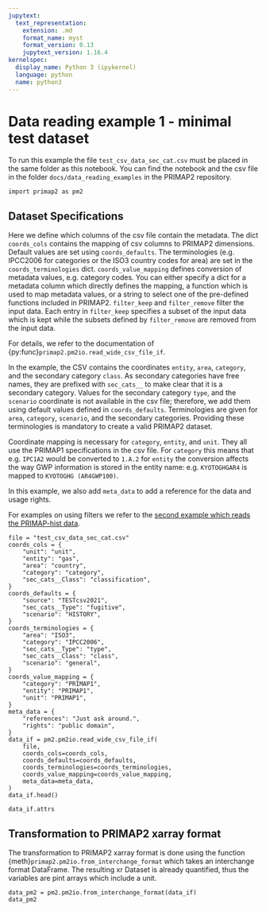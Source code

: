 ```yaml
---
jupytext:
  text_representation:
    extension: .md
    format_name: myst
    format_version: 0.13
    jupytext_version: 1.16.4
kernelspec:
  display_name: Python 3 (ipykernel)
  language: python
  name: python3
---
```


# Data reading example 1 - minimal test dataset
To run this example the file `test_csv_data_sec_cat.csv` must be placed in the same folder as this notebook. You can find the notebook and the csv file in the folder `docs/data_reading_examples` in the PRIMAP2 repository.

```{code-cell} ipython3
import primap2 as pm2
```

## Dataset Specifications
Here we define which columns of the csv file contain the metadata. The dict `coords_cols` contains the mapping of csv columns to PRIMAP2 dimensions.
Default values are set using `coords_defaults`.
The terminologies (e.g. IPCC2006 for categories or the ISO3 country codes for area) are set in the `coords_terminologies` dict.
 `coords_value_mapping` defines conversion of metadata values, e.g. category codes.
You can either specify a dict for a metadata column which directly defines the mapping, a function which is used to map metadata values, or a string to select one of the pre-defined functions included in PRIMAP2.
 `filter_keep` and `filter_remove` filter the input data.
Each entry in `filter_keep` specifies a subset of the input data which is kept while the subsets defined by `filter_remove` are removed from the input data.

For details, we refer to the documentation of {py:func}`primap2.pm2io.read_wide_csv_file_if`.

In the example, the CSV contains the coordinates `entity`, `area`, `category`, and the secondary category `class`.
As secondary categories have free names, they are prefixed with `sec_cats__` to make clear that it is a secondary category.
Values for the secondary category `type`, and the `scenario` coordinate is not available in the csv file;
 therefore, we add them using default values defined in `coords_defaults`.
 Terminologies are given for `area`, `category`, `scenario`, and the secondary categories.
Providing these terminologies is mandatory to create a valid PRIMAP2 dataset.

Coordinate mapping is necessary for `category`, `entity`, and `unit`.
They all use the PRIMAP1 specifications in the csv file.
For `category` this means that e.g. `IPC1A2` would be converted to `1.A.2` for `entity` the conversion affects the way GWP information is stored in the entity name: e.g. `KYOTOGHGAR4` is mapped to `KYOTOGHG (AR4GWP100)`.

In this example, we also add `meta_data` to add a reference for the data and usage rights.

For examples on using filters we refer to the [second example which reads the PRIMAP-hist data](./old-PRIMAP-hist).

```{code-cell} ipython3
file = "test_csv_data_sec_cat.csv"
coords_cols = {
    "unit": "unit",
    "entity": "gas",
    "area": "country",
    "category": "category",
    "sec_cats__Class": "classification",
}
coords_defaults = {
    "source": "TESTcsv2021",
    "sec_cats__Type": "fugitive",
    "scenario": "HISTORY",
}
coords_terminologies = {
    "area": "ISO3",
    "category": "IPCC2006",
    "sec_cats__Type": "type",
    "sec_cats__Class": "class",
    "scenario": "general",
}
coords_value_mapping = {
    "category": "PRIMAP1",
    "entity": "PRIMAP1",
    "unit": "PRIMAP1",
}
meta_data = {
    "references": "Just ask around.",
    "rights": "public domain",
}
data_if = pm2.pm2io.read_wide_csv_file_if(
    file,
    coords_cols=coords_cols,
    coords_defaults=coords_defaults,
    coords_terminologies=coords_terminologies,
    coords_value_mapping=coords_value_mapping,
    meta_data=meta_data,
)
data_if.head()
```

```{code-cell} ipython3
data_if.attrs
```

## Transformation to PRIMAP2 xarray format ##
The transformation to PRIMAP2 xarray format is done using the function {meth}`primap2.pm2io.from_interchange_format` which takes an interchange format DataFrame.
The resulting xr Dataset is already quantified, thus the variables are pint arrays which include a unit.

```{code-cell} ipython3
data_pm2 = pm2.pm2io.from_interchange_format(data_if)
data_pm2
```

